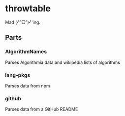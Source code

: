 # throwtable
Mad (╯°□°)╯'ing.

## Parts

### AlgorithmNames
Parses Algorithmia data and wikipedia lists of algorithms

### lang-pkgs
Parses data from npm

### github
Parses data from a GitHub README
